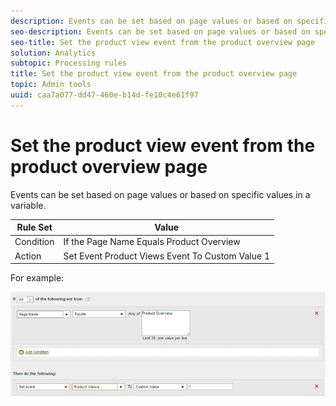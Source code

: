 ```yaml
---
description: Events can be set based on page values or based on specific values in a variable.
seo-description: Events can be set based on page values or based on specific values in a variable.
seo-title: Set the product view event from the product overview page
solution: Analytics
subtopic: Processing rules
title: Set the product view event from the product overview page
topic: Admin tools
uuid: caa7a077-dd47-460e-b14d-fe10c4e61f97
---
```


# Set the product view event from the product overview page

Events can be set based on page values or based on specific values in a variable.

|  Rule Set  | Value  |
|---|---|
|  Condition  | If the Page Name Equals Product Overview  |
|  Action  | Set Event Product Views Event To Custom Value 1  |

For example:

![](assets/set-product-view-event.png)

